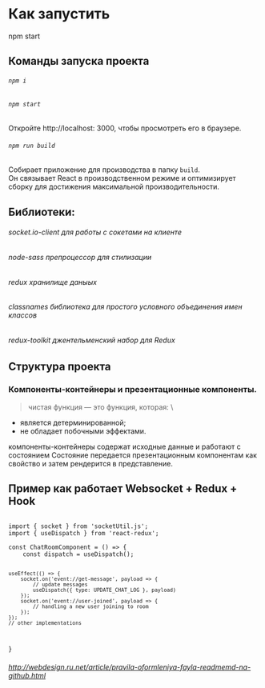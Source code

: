 # Как запустить
npm start
## Команды запуска проекта

###### `npm i`
###### `npm start`

Откройте http://localhost: 3000, чтобы просмотреть его в браузере.

###### `npm run build`

Собирает приложение для производства в папку `build`. \
Он связывает React в производственном режиме и оптимизирует сборку для достижения максимальной производительности.

## Библиотеки:
###### socket.io-client для работы с сокетами на клиенте
###### node-sass препроцессор для стилизации
###### redux хранилище даныых
###### classnames  библиотека для простого условного объединения имен классов
###### redux-toolkit джентельменский набор для Redux

## Структура проекта
### Компоненты-контейнеры и презентационные компоненты.

>чистая функция — это функция, которая: \
+ является детерминированной; 
+ не обладает побочными эффектами.


компоненты-контейнеры содержат исходные данные и работают с состоянием
Состояние передается презентационным компонентам как свойство и затем рендерится в представление.




## Пример как работает Websocket + Redux + Hook

<code>
import { socket } from 'socketUtil.js';
import { useDispatch } from 'react-redux';
</code>

<code>
const ChatRoomComponent = () => {
    const dispatch = useDispatch();

    useEffect(() => {
        socket.on('event://get-message', payload => {
            // update messages
            useDispatch({ type: UPDATE_CHAT_LOG }, payload)
        });
        socket.on('event://user-joined', payload => {
            // handling a new user joining to room
        });
    });
    // other implementations
  }
</code>

###### http://webdesign.ru.net/article/pravila-oformleniya-fayla-readmemd-na-github.html



